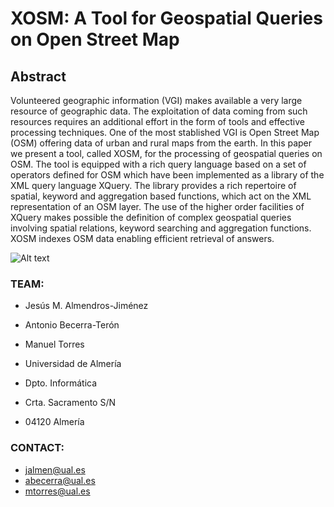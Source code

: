 # XOSM: A Tool for Geospatial Queries on Open Street Map

## Abstract
Volunteered geographic information (VGI) makes available a very large resource of geographic data. The exploitation of data coming from such resources requires an additional effort in the form of tools and effective processing techniques. One of the most stablished VGI is Open Street Map (OSM) offering data of urban and rural maps from the earth. In this paper we present a tool, called XOSM, for the processing of geospatial queries on OSM. The tool is equipped with a rich query language based on a set of operators defined for OSM which have been implemented as a library of the XML query language XQuery. The library provides a rich repertoire of spatial, keyword and aggregation based functions, which act on the XML representation of an OSM layer. The use of the higher order facilities of XQuery makes possible the definition of complex geospatial queries involving spatial relations, keyword searching and aggregation functions. XOSM indexes OSM data enabling efficient retrieval of answers.

 ![Alt text](http://indalog.ual.es/osm/Querying_Open_Street_Map_with_XQuery/Welcome_files/shapeimage_2.png)

### TEAM:

* Jesús M. Almendros-Jiménez
* Antonio Becerra-Terón
* Manuel Torres

* Universidad de Almería
* Dpto. Informática
* Crta. Sacramento S/N
* 04120 Almerí­a

### CONTACT:

* [jalmen@ual.es](mailto:jalmen@ual.es)
* [abecerra@ual.es](mailto:abecerra@ual.es)
* [mtorres@ual.es](mailto:mtorres@ual.es)